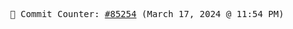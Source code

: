 <p align="center">
    <samp>
        📮 Commit Counter: <a href="https://github.com/Javascript-void0/Javascript-void0/commits/main">#85254</a> (March 17, 2024 @ 11:54 PM)
    </samp>
</p>